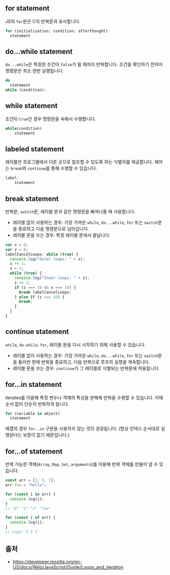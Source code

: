 ## for statement
JS의 `for`문은 C의 반복문과 유사합니다.
```javascript
for (initialization; condition; afterthought)
  statement
```
## do...while statement
`do...while`은 특정한 조건이 `false`가 될 때까지 반복합니다. 조건을 확인하기 전까지 명령문은 최소 한번 실행됩니다.
```javascript
do
  statement
while (condition);
```
## while statement
조건이 `true`인 경우 명령문을 속해서 수행합니다.
```javascript
while(condition) 
	statement
```
## labeled statement
레이블은 프로그램에서 다른 곳으로 참조할 수 있도록 하는 식별자를 제공합니다. 제어는 `break`와 `continue`를 통해 수행할 수 있습니다.
```javascript
label:
	statement
```
## break statement
반복문, `switch`문, 레이블 문과 같은 명령문을 빠져나올 때 사용합니다.
+ 레이블 없이 사용하는 경우: 가장 가까운 `while`, `do...while`, `for` 또는 `switch`문을 종료하고 다음 명령문으로 넘어갑니다.
+ 레이블 문을 쓰는 경우: 특정 레이블 문에서 끝납니다.

```javascript
var x = 0;
var z = 0;
labelCancelLoops: while (true) {
  console.log("Outer loops: " + x);
  x += 1;
  z = 1;
  while (true) {
    console.log("Inner loops: " + z);
    z += 1;
    if (z === 10 && x === 10) {
      break labelCancelLoops;
    } else if (z === 10) {
      break;
    }
  }
}
```
## continue statement
`while`, `do-while`, `for`, 레이블 문을 다시 시작하기 위해 사용할 수 있습니다.
+ 레이블 없이 사용하는 경우: 가장 가까운 `while`, `do...while`, `for` 또는 `switch`문을 둘러싼 현재 반복을 종료하고, 다음 반복으로 루프의 실행을 계속합니다. 
+ 레이블 문을 쓰는 경우: `continue`가 그 레이블로 식별되는 반복문에 적용됩니다.
## for...in statement
iterates를 이용해 특정 변수나 객체의 특성을 분해해 반복을 수행할 수 있습니다. 이때 순서 없이 단순히 반복하게 됩니다.
```javascript
for (variable in object)
  statement
```
배열의 경우 `for..in` 구문을 사용하지 않는 것이 권장됩니다. (항상 인덱스 순서대로 실행된다는 보장이 없기 때문입니다.)
## for...of statement
반복 가능한 객체(`Array`, `Map`, `Set`, `arguments`)를 이용해 반복 객체를 만들어 낼 수 있습니다. 
```javascript
const arr = [3, 5, 7];
arr.foo = "hello";

for (const i in arr) {
  console.log(i);
}
// "0" "1" "2" "foo"

for (const i of arr) {
  console.log(i);
}
// Logs: 3 5 7
```

## 출처
+ https://developer.mozilla.org/en-US/docs/Web/JavaScript/Guide/Loops_and_iteration